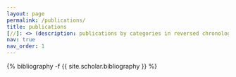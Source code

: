 ```yaml
---
layout: page
permalink: /publications/
title: publications
[//]: <> (description: publications by categories in reversed chronological order. generated by jekyll-scholar.)
nav: true
nav_order: 1
---
```

<!-- _pages/publications.md -->
<div class="publications">

{% bibliography -f {{ site.scholar.bibliography }} %}

</div>
